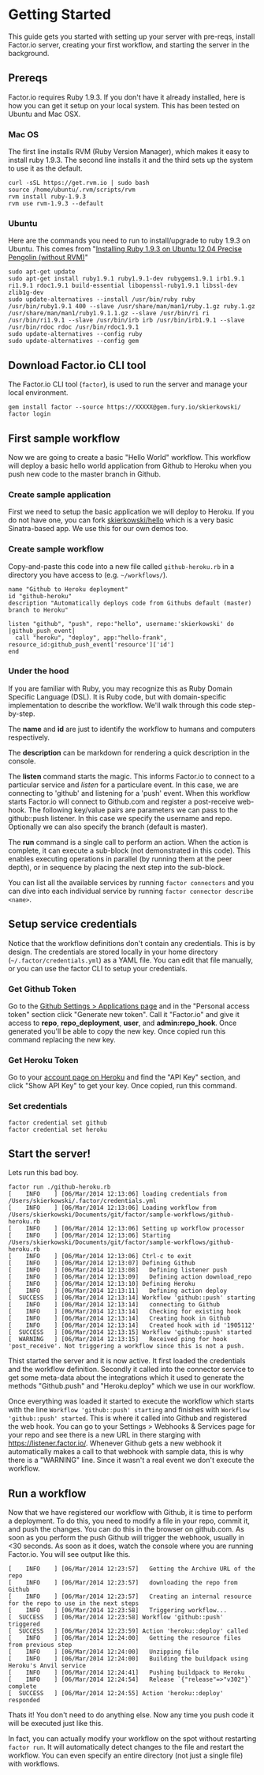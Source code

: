 # Getting Started
This guide gets you started with setting up your server with pre-reqs, install Factor.io server, creating your first workflow, and starting the server in the background.

## Prereqs

Factor.io requires Ruby 1.9.3. If you don't have it already installed, here is how you can get it setup on your local system. This has been tested on Ubuntu and Mac OSX.

### Mac OS
The first line installs RVM (Ruby Version Manager), which makes it easy to install ruby 1.9.3. The second line installs it and the third sets up the system to use it as the default.

    curl -sSL https://get.rvm.io | sudo bash
    source /home/ubuntu/.rvm/scripts/rvm
    rvm install ruby-1.9.3
    rvm use rvm-1.9.3 --default

### Ubuntu
Here are the commands you need to run to install/upgrade to ruby 1.9.3 on Ubuntu. This comes from "[Installing Ruby 1.9.3 on Ubuntu 12.04 Precise Pengolin (without RVM)](http://leonard.io/blog/2012/05/installing-ruby-1-9-3-on-ubuntu-12-04-precise-pengolin/)"

    sudo apt-get update
    sudo apt-get install ruby1.9.1 ruby1.9.1-dev rubygems1.9.1 irb1.9.1 ri1.9.1 rdoc1.9.1 build-essential libopenssl-ruby1.9.1 libssl-dev zlib1g-dev
    sudo update-alternatives --install /usr/bin/ruby ruby /usr/bin/ruby1.9.1 400 --slave /usr/share/man/man1/ruby.1.gz ruby.1.gz /usr/share/man/man1/ruby1.9.1.1.gz --slave /usr/bin/ri ri /usr/bin/ri1.9.1 --slave /usr/bin/irb irb /usr/bin/irb1.9.1 --slave /usr/bin/rdoc rdoc /usr/bin/rdoc1.9.1
    sudo update-alternatives --config ruby
    sudo update-alternatives --config gem



## Download Factor.io CLI tool
The Factor.io CLI tool (`factor`), is used to run the server and manage your local environment.

    gem install factor --source https://XXXXX@gem.fury.io/skierkowski/
    factor login

## First sample workflow
Now we are going to create a basic "Hello World" workflow. This workflow will deploy a basic hello world application from Github to Heroku when you push new code to the master branch in Github.

### Create sample application
First we need to setup the basic application we will deploy to Heroku. If you do not have one, you can fork [skierkowski/hello](https://github.com/skierkowski/hello/fork) which is a very basic Sinatra-based app. We use this for our own demos too.

### Create sample workflow
Copy-and-paste this code into a new file called `github-heroku.rb` in a directory you have access to (e.g. `~/workflows/`).

    name "Github to Heroku deployment"
    id "github-heroku"
    description "Automatically deploys code from Githubs default (master) branch to Heroku"

    listen "github", "push", repo:"hello", username:'skierkowski' do |github_push_event|
      call "heroku", "deploy", app:"hello-frank", resource_id:github_push_event['resource']['id']
    end

### Under the hood
If you are familiar with Ruby, you may recognize this as Ruby Domain Specific Language (DSL). It is Ruby code, but with domain-specific implementation to describe the workflow. We'll walk through this code step-by-step.

The **name** and **id** are just to identify the workflow to humans and computers respectively.

The **description** can be markdown for rendering a quick description in the console.

The **listen** command starts the magic. This informs Factor.io to connect to a particular service and *listen* for a particulare event. In this case, we are connecting to 'github' and listening for a 'push' event. When this workflow starts Factor.io will connect to Github.com and register a post-receive web-hook. The following key/value pairs are parameters we can pass to the github::push listener. In this case we specify the username and repo. Optionally we can also specify the branch (default is master). 

The **run** command is a single call to perform an action. When the action is complete, it can execute a sub-block (not demonstrated in this code). This enables executing operations in parallel (by running them at the peer depth), or in sequence by placing the next step into the sub-block.

You can list all the available services by running `factor connectors` and you can dive into each individual service by running `factor connector describe <name>`.


## Setup service credentials
Notice that the workflow definitions don't contain any credentials. This is by design. The credentials are stored locally in your home directory (`~/.factor/credentials.yml`) as a YAML file. You can edit that file manually, or you can use the factor CLI to setup your credentials.

### Get Github Token
Go to the [Github Settings > Applications page](https://github.com/settings/applications) and in the "Personal access token" section click "Generate new token". Call it "Factor.io" and give it access to **repo**, **repo_deployment**, **user**, and **admin:repo_hook**. Once generated you'll be able to copy the new key. Once copied run this command replacing the new key.

### Get Heroku Token
Go to your [account page on Heroku](https://dashboard.heroku.com/account#api-key) and find the "API Key" section, and click "Show API Key" to get your key. Once copied, run this command.

### Set credentials

    factor credential set github
    factor credential set heroku


## Start the server!
Lets run this bad boy.


    factor run ./github-heroku.rb
    [    INFO    ] [06/Mar/2014 12:13:06] loading credentials from /Users/skierkowski/.factor/credentials.yml
    [    INFO    ] [06/Mar/2014 12:13:06] Loading workflow from /Users/skierkowski/Documents/git/factor/sample-workflows/github-heroku.rb
    [    INFO    ] [06/Mar/2014 12:13:06] Setting up workflow processor
    [    INFO    ] [06/Mar/2014 12:13:06] Starting /Users/skierkowski/Documents/git/factor/sample-workflows/github-heroku.rb
    [    INFO    ] [06/Mar/2014 12:13:06] Ctrl-c to exit
    [    INFO    ] [06/Mar/2014 12:13:07] Defining Github
    [    INFO    ] [06/Mar/2014 12:13:08]   Defining listener push
    [    INFO    ] [06/Mar/2014 12:13:09]   Defining action download_repo
    [    INFO    ] [06/Mar/2014 12:13:10] Defining Heroku
    [    INFO    ] [06/Mar/2014 12:13:11]   Defining action deploy
    [  SUCCESS   ] [06/Mar/2014 12:13:14] Workflow 'github::push' starting
    [    INFO    ] [06/Mar/2014 12:13:14]   connecting to Github
    [    INFO    ] [06/Mar/2014 12:13:14]   Checking for existing hook
    [    INFO    ] [06/Mar/2014 12:13:14]   Creating hook in Github
    [    INFO    ] [06/Mar/2014 12:13:14]   Created hook with id '1905112'
    [  SUCCESS   ] [06/Mar/2014 12:13:15] Workflow 'github::push' started
    [  WARNING   ] [06/Mar/2014 12:13:15]   Received ping for hook 'post_receive'. Not triggering a workflow since this is not a push.


Thist started the server and it is now active. It first loaded the credentials and the workflow definition. Secondly it called into the connector service to get some meta-data about the integrations which it used to generate the methods "Github.push" and "Heroku.deploy" which we use in our workflow.

Once everything was loaded it started to execute the workflow which starts with the line `Workflow 'github::push' starting` and finishes with `Workflow 'github::push' started`. This is where it called into Github and registered the web hook. You can go to your Settings > Webhooks & Services page for your repo and see there is a new URL in there starging with https://listener.factor.io/. Whenever Github gets a new webhook it automatically makes a call to that webhook with sample data, this is why there is a "WARNING" line. Since it wasn't a real event we don't execute the workflow.

## Run a workflow
Now that we have registered our workflow with Github, it is time to perform a deployment. To do this, you need to modify a file in your repo, commit it, and push the changes. You can do this in the browser on github.com. As soon as you perform the push Github will trigger the webhook, usually in <30 seconds. As soon as it does, watch the console where you are running Factor.io. You will see output like this.

    [    INFO    ] [06/Mar/2014 12:23:57]   Getting the Archive URL of the repo
    [    INFO    ] [06/Mar/2014 12:23:57]   downloading the repo from Github
    [    INFO    ] [06/Mar/2014 12:23:57]   Creating an internal resource for the repo to use in the next steps
    [    INFO    ] [06/Mar/2014 12:23:58]   Triggering workflow...
    [  SUCCESS   ] [06/Mar/2014 12:23:58] Workflow 'github::push' triggered
    [  SUCCESS   ] [06/Mar/2014 12:23:59] Action 'heroku::deploy' called
    [    INFO    ] [06/Mar/2014 12:24:00]   Getting the resource files from previous step
    [    INFO    ] [06/Mar/2014 12:24:00]   Unzipping file
    [    INFO    ] [06/Mar/2014 12:24:00]   Building the buildpack using Heroku's Anvil service
    [    INFO    ] [06/Mar/2014 12:24:41]   Pushing buildpack to Heroku
    [    INFO    ] [06/Mar/2014 12:24:54]   Release `{"release"=>"v302"}` complete
    [  SUCCESS   ] [06/Mar/2014 12:24:55] Action 'heroku::deploy' responded

Thats it! You don't need to do anything else. Now any time you push code it will be executed just like this.

In fact, you can actually modify your workflow on the spot without restarting `factor run`. It will automatically detect changes to the file and restart the workflow. You can even specify an entire directory (not just a single file) with workflows.

